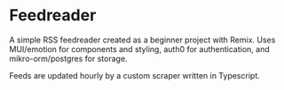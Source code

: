 # Feedreader

A simple RSS feedreader created as a beginner project with Remix.
Uses MUI/emotion for components and styling, auth0 for authentication, and mikro-orm/postgres for storage.

Feeds are updated hourly by a custom scraper written in Typescript.
